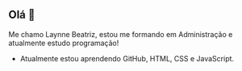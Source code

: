 ## Olá 👋
Me chamo Laynne Beatriz, estou me formando em Administração e atualmente estudo programação!

- Atualmente estou aprendendo GitHub, HTML, CSS e JavaScript.

